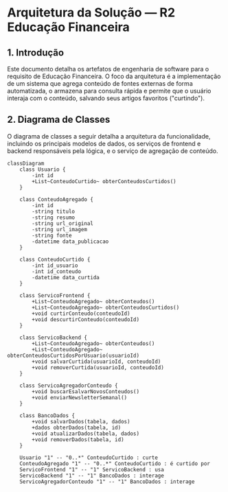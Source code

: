 # Arquitetura da Solução — R2 Educação Financeira

## 1. Introdução

Este documento detalha os artefatos de engenharia de software para o requisito de Educação Financeira. O foco da arquitetura é a implementação de um sistema que agrega conteúdo de fontes externas de forma automatizada, o armazena para consulta rápida e permite que o usuário interaja com o conteúdo, salvando seus artigos favoritos ("curtindo").

## 2. Diagrama de Classes

O diagrama de classes a seguir detalha a arquitetura da funcionalidade, incluindo os principais modelos de dados, os serviços de frontend e backend responsáveis pela lógica, e o serviço de agregação de conteúdo.

```mermaid
classDiagram
    class Usuario {
        -int id
        +List~ConteudoCurtido~ obterConteudosCurtidos()
    }

    class ConteudoAgregado {
        -int id
        -string titulo
        -string resumo
        -string url_original
        -string url_imagem
        -string fonte
        -datetime data_publicacao
    }

    class ConteudoCurtido {
        -int id_usuario
        -int id_conteudo
        -datetime data_curtida
    }

    class ServicoFrontend {
        +List~ConteudoAgregado~ obterConteudos()
        +List~ConteudoAgregado~ obterConteudosCurtidos()
        +void curtirConteudo(conteudoId)
        +void descurtirConteudo(conteudoId)
    }

    class ServicoBackend {
        +List~ConteudoAgregado~ obterConteudos()
        +List~ConteudoAgregado~ obterConteudosCurtidosPorUsuario(usuarioId)
        +void salvarCurtida(usuarioId, conteudoId)
        +void removerCurtida(usuarioId, conteudoId)
    }
    
    class ServicoAgregadorConteudo {
        +void buscarEsalvarNovosConteudos()
        +void enviarNewsletterSemanal()
    }

    class BancoDados {
        +void salvarDados(tabela, dados)
        +dados obterDados(tabela, id)
        +void atualizarDados(tabela, dados)
        +void removerDados(tabela, id)
    }

    Usuario "1" -- "0..*" ConteudoCurtido : curte
    ConteudoAgregado "1" -- "0..*" ConteudoCurtido : é curtido por
    ServicoFrontend "1" -- "1" ServicoBackend : usa
    ServicoBackend "1" -- "1" BancoDados : interage
    ServicoAgregadorConteudo "1" -- "1" BancoDados : interage
